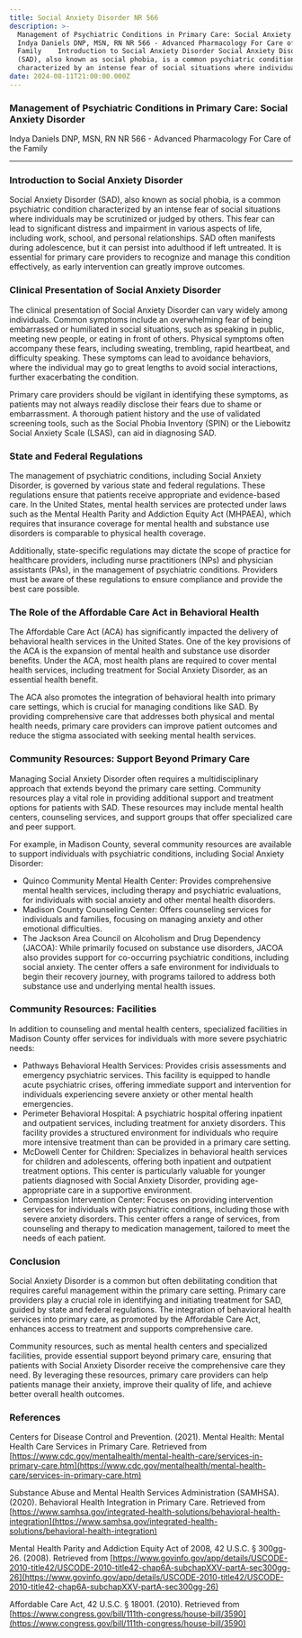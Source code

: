 ```yaml
---
title: Social Anxiety Disorder NR 566
description: >-
  Management of Psychiatric Conditions in Primary Care: Social Anxiety Disorder
  Indya Daniels DNP, MSN, RN NR 566 - Advanced Pharmacology For Care of the
  Family    Introduction to Social Anxiety Disorder Social Anxiety Disorder
  (SAD), also known as social phobia, is a common psychiatric condition
  characterized by an intense fear of social situations where individuals
date: 2024-08-11T21:00:00.000Z
---
```


### Management of Psychiatric Conditions in Primary Care: Social Anxiety Disorder

Indya Daniels DNP, MSN, RN
NR 566 - Advanced Pharmacology For Care of the Family

***

### Introduction to Social Anxiety Disorder

Social Anxiety Disorder (SAD), also known as social phobia, is a common psychiatric condition characterized by an intense fear of social situations where individuals may be scrutinized or judged by others. This fear can lead to significant distress and impairment in various aspects of life, including work, school, and personal relationships. SAD often manifests during adolescence, but it can persist into adulthood if left untreated. It is essential for primary care providers to recognize and manage this condition effectively, as early intervention can greatly improve outcomes.

### Clinical Presentation of Social Anxiety Disorder

The clinical presentation of Social Anxiety Disorder can vary widely among individuals. Common symptoms include an overwhelming fear of being embarrassed or humiliated in social situations, such as speaking in public, meeting new people, or eating in front of others. Physical symptoms often accompany these fears, including sweating, trembling, rapid heartbeat, and difficulty speaking. These symptoms can lead to avoidance behaviors, where the individual may go to great lengths to avoid social interactions, further exacerbating the condition.

Primary care providers should be vigilant in identifying these symptoms, as patients may not always readily disclose their fears due to shame or embarrassment. A thorough patient history and the use of validated screening tools, such as the Social Phobia Inventory (SPIN) or the Liebowitz Social Anxiety Scale (LSAS), can aid in diagnosing SAD.

### State and Federal Regulations

The management of psychiatric conditions, including Social Anxiety Disorder, is governed by various state and federal regulations. These regulations ensure that patients receive appropriate and evidence-based care. In the United States, mental health services are protected under laws such as the Mental Health Parity and Addiction Equity Act (MHPAEA), which requires that insurance coverage for mental health and substance use disorders is comparable to physical health coverage.

Additionally, state-specific regulations may dictate the scope of practice for healthcare providers, including nurse practitioners (NPs) and physician assistants (PAs), in the management of psychiatric conditions. Providers must be aware of these regulations to ensure compliance and provide the best care possible.

### The Role of the Affordable Care Act in Behavioral Health

The Affordable Care Act (ACA) has significantly impacted the delivery of behavioral health services in the United States. One of the key provisions of the ACA is the expansion of mental health and substance use disorder benefits. Under the ACA, most health plans are required to cover mental health services, including treatment for Social Anxiety Disorder, as an essential health benefit.

The ACA also promotes the integration of behavioral health into primary care settings, which is crucial for managing conditions like SAD. By providing comprehensive care that addresses both physical and mental health needs, primary care providers can improve patient outcomes and reduce the stigma associated with seeking mental health services.

### Community Resources: Support Beyond Primary Care

Managing Social Anxiety Disorder often requires a multidisciplinary approach that extends beyond the primary care setting. Community resources play a vital role in providing additional support and treatment options for patients with SAD. These resources may include mental health centers, counseling services, and support groups that offer specialized care and peer support.

For example, in Madison County, several community resources are available to support individuals with psychiatric conditions, including Social Anxiety Disorder:

* Quinco Community Mental Health Center: Provides comprehensive mental health services, including therapy and psychiatric evaluations, for individuals with social anxiety and other mental health disorders.
* Madison County Counseling Center: Offers counseling services for individuals and families, focusing on managing anxiety and other emotional difficulties.
* The Jackson Area Council on Alcoholism and Drug Dependency (JACOA): While primarily focused on substance use disorders, JACOA also provides support for co-occurring psychiatric conditions, including social anxiety. The center offers a safe environment for individuals to begin their recovery journey, with programs tailored to address both substance use and underlying mental health issues.

### Community Resources: Facilities

In addition to counseling and mental health centers, specialized facilities in Madison County offer services for individuals with more severe psychiatric needs:

* Pathways Behavioral Health Services: Provides crisis assessments and emergency psychiatric services. This facility is equipped to handle acute psychiatric crises, offering immediate support and intervention for individuals experiencing severe anxiety or other mental health emergencies.
* Perimeter Behavioral Hospital: A psychiatric hospital offering inpatient and outpatient services, including treatment for anxiety disorders. This facility provides a structured environment for individuals who require more intensive treatment than can be provided in a primary care setting.
* McDowell Center for Children: Specializes in behavioral health services for children and adolescents, offering both inpatient and outpatient treatment options. This center is particularly valuable for younger patients diagnosed with Social Anxiety Disorder, providing age-appropriate care in a supportive environment.
* Compassion Intervention Center: Focuses on providing intervention services for individuals with psychiatric conditions, including those with severe anxiety disorders. This center offers a range of services, from counseling and therapy to medication management, tailored to meet the needs of each patient.

### Conclusion

Social Anxiety Disorder is a common but often debilitating condition that requires careful management within the primary care setting. Primary care providers play a crucial role in identifying and initiating treatment for SAD, guided by state and federal regulations. The integration of behavioral health services into primary care, as promoted by the Affordable Care Act, enhances access to treatment and supports comprehensive care.

Community resources, such as mental health centers and specialized facilities, provide essential support beyond primary care, ensuring that patients with Social Anxiety Disorder receive the comprehensive care they need. By leveraging these resources, primary care providers can help patients manage their anxiety, improve their quality of life, and achieve better overall health outcomes.

### References

Centers for Disease Control and Prevention. (2021). Mental Health: Mental Health Care Services in Primary Care. Retrieved from [https://www.cdc.gov/mentalhealth/mental-health-care/services-in-primary-care.htm](https://www.cdc.gov/mentalhealth/mental-health-care/services-in-primary-care.htm)

Substance Abuse and Mental Health Services Administration (SAMHSA). (2020). Behavioral Health Integration in Primary Care. Retrieved from [https://www.samhsa.gov/integrated-health-solutions/behavioral-health-integration](https://www.samhsa.gov/integrated-health-solutions/behavioral-health-integration)

Mental Health Parity and Addiction Equity Act of 2008, 42 U.S.C. § 300gg-26. (2008). Retrieved from [https://www.govinfo.gov/app/details/USCODE-2010-title42/USCODE-2010-title42-chap6A-subchapXXV-partA-sec300gg-26](https://www.govinfo.gov/app/details/USCODE-2010-title42/USCODE-2010-title42-chap6A-subchapXXV-partA-sec300gg-26)

Affordable Care Act, 42 U.S.C. § 18001. (2010). Retrieved from [https://www.congress.gov/bill/111th-congress/house-bill/3590](https://www.congress.gov/bill/111th-congress/house-bill/3590)
